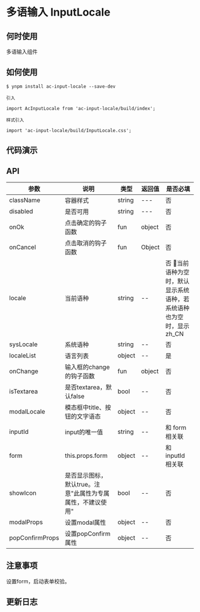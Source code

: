 # 多语输入 InputLocale

## 何时使用

多语输入组件

## 如何使用

```
$ ynpm install ac-input-locale --save-dev

引入

import AcInputLocale from 'ac-input-locale/build/index';

样式引入

import 'ac-input-locale/build/InputLocale.css';
```

## 代码演示


## API 

|参数|说明|类型|返回值|是否必填|
|---|---|---|---|---|
|className|容器样式|string| --- | 否 |
|disabled|是否可用|string| --- | 否 |
|onOk|点击确定的钩子函数|fun|object | 否 |
|onCancel|点击取消的钩子函数|fun|Object | 否 |
|locale|当前语种|string | -- | 否 当前语种为空时，默认显示系统语种，若系统语种也为空时，显示zh_CN |
|sysLocale|系统语种|string | -- | 否 |
|localeList|语言列表|object| -- | 是 |
|onChange|输入框的change的钩子函数|fun| object | 否 |
|isTextarea|是否textarea，默认false|bool| -- | 否 |
|modalLocale|模态框中title、按钮的文字语态|object| -- | 否 |
|inputId|input的唯一值|string| -- | 和 form相关联 |
|form|this.props.form| object | -- | 和 inputId 相关联 |
|showIcon|是否显示图标，默认true。注意"此属性为专属属性，不建议使用"| bool | -- | 否 |
|modalProps|设置modal属性| object | -- | 否 |
|popConfirmProps|设置popConfirm属性| object | -- | 否 |

## 注意事项

设置form，启动表单校验。

## 更新日志